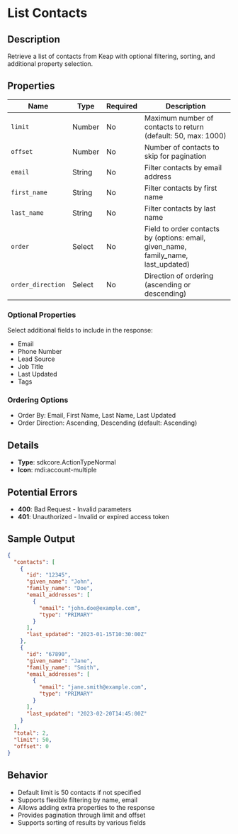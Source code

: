 # List Contacts
## Description
Retrieve a list of contacts from Keap with optional filtering, sorting, and additional property selection.

## Properties
| Name | Type | Required | Description |
|------|------|----------|-------------|
| `limit` | Number | No | Maximum number of contacts to return (default: 50, max: 1000) |
| `offset` | Number | No | Number of contacts to skip for pagination |
| `email` | String | No | Filter contacts by email address |
| `first_name` | String | No | Filter contacts by first name |
| `last_name` | String | No | Filter contacts by last name |
| `order` | Select | No | Field to order contacts by (options: email, given_name, family_name, last_updated) |
| `order_direction` | Select | No | Direction of ordering (ascending or descending) |

### Optional Properties
Select additional fields to include in the response:
- Email
- Phone Number
- Lead Source
- Job Title
- Last Updated
- Tags

### Ordering Options
- Order By: Email, First Name, Last Name, Last Updated
- Order Direction: Ascending, Descending (default: Ascending)

## Details
- **Type**: sdkcore.ActionTypeNormal
- **Icon**: mdi:account-multiple

## Potential Errors
- **400**: Bad Request - Invalid parameters
- **401**: Unauthorized - Invalid or expired access token

## Sample Output
```json
{
  "contacts": [
    {
      "id": "12345",
      "given_name": "John",
      "family_name": "Doe",
      "email_addresses": [
        {
          "email": "john.doe@example.com",
          "type": "PRIMARY"
        }
      ],
      "last_updated": "2023-01-15T10:30:00Z"
    },
    {
      "id": "67890",
      "given_name": "Jane",
      "family_name": "Smith",
      "email_addresses": [
        {
          "email": "jane.smith@example.com",
          "type": "PRIMARY"
        }
      ],
      "last_updated": "2023-02-20T14:45:00Z"
    }
  ],
  "total": 2,
  "limit": 50,
  "offset": 0
}
```

## Behavior
- Default limit is 50 contacts if not specified
- Supports flexible filtering by name, email
- Allows adding extra properties to the response
- Provides pagination through limit and offset
- Supports sorting of results by various fields